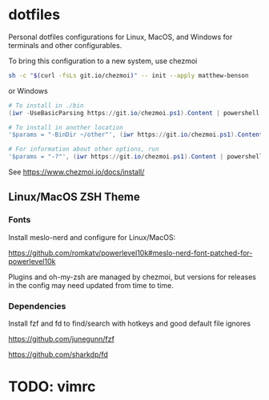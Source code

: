 # dotfiles
Personal dotfiles configurations for Linux, MacOS, and Windows for terminals and other configurables.

To bring this configuration to a new system, use chezmoi 

```sh
sh -c "$(curl -fsLs git.io/chezmoi)" -- init --apply matthew-benson
```

or Windows

```powershell
# To install in ./bin
(iwr -UseBasicParsing https://git.io/chezmoi.ps1).Content | powershell -c -

# To install in another location
'$params = "-BinDir ~/other"', (iwr https://git.io/chezmoi.ps1).Content | powershell -c -

# For information about other options, run
'$params = "-?"', (iwr https://git.io/chezmoi.ps1).Content | powershell -c -
```

See https://www.chezmoi.io/docs/install/

## Linux/MacOS ZSH Theme

### Fonts

Install meslo-nerd and configure for Linux/MacOS:

https://github.com/romkatv/powerlevel10k#meslo-nerd-font-patched-for-powerlevel10k

Plugins and oh-my-zsh are managed by chezmoi, but versions for releases in the config may need updated from time to time.

### Dependencies

Install fzf and fd to find/search with hotkeys and good default file ignores

https://github.com/junegunn/fzf

https://github.com/sharkdp/fd

# TODO: vimrc
